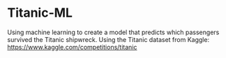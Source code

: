 # Titanic-ML
Using machine learning to create a model that predicts which passengers survived the Titanic shipwreck.
Using the Titanic dataset from Kaggle: https://www.kaggle.com/competitions/titanic
